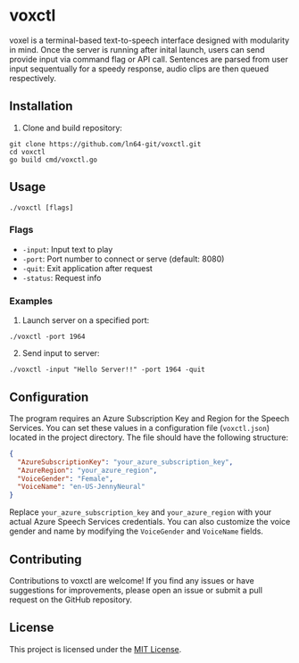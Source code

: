 # voxctl

voxel is a terminal-based text-to-speech interface designed with modularity in mind. Once the server is running after inital launch, users can send provide input via command flag or API call. Sentences are parsed from user input sequentually for a speedy response, audio clips are then queued respectively.

## Installation

1. Clone and build repository:

```
git clone https://github.com/ln64-git/voxctl.git
cd voxctl
go build cmd/voxctl.go
```

## Usage

```
./voxctl [flags]
```

### Flags

- `-input`: Input text to play
- `-port`: Port number to connect or serve (default: 8080)
- `-quit`: Exit application after request
- `-status`: Request info

### Examples

1. Launch server on a specified port:

```
./voxctl -port 1964
```

2. Send input to server:

```
./voxctl -input "Hello Server!!" -port 1964 -quit
```

## Configuration

The program requires an Azure Subscription Key and Region for the Speech Services. You can set these values in a configuration file (`voxctl.json`) located in the project directory. The file should have the following structure:

```json
{
  "AzureSubscriptionKey": "your_azure_subscription_key",
  "AzureRegion": "your_azure_region",
  "VoiceGender": "Female",
  "VoiceName": "en-US-JennyNeural"
}
```

Replace `your_azure_subscription_key` and `your_azure_region` with your actual Azure Speech Services credentials. You can also customize the voice gender and name by modifying the `VoiceGender` and `VoiceName` fields.

## Contributing

Contributions to voxctl are welcome! If you find any issues or have suggestions for improvements, please open an issue or submit a pull request on the GitHub repository.

## License

This project is licensed under the [MIT License](LICENSE).
